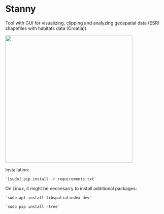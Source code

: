 # Stanny
 Tool with GUI for visualizing, clipping and analyzing geospatial data (ESRI shapefiles with habitats data (Croatia)).
 
 
 <img src="https://i.imgur.com/l30XxFq.png" width="400">

Installation:

    `[sudo] pip install -r requirements.txt`


On Linux, it might be neccesarry to install additional packages:

    `sudo apt install libspatialindex-dev`

    `sudo pip install rtree`